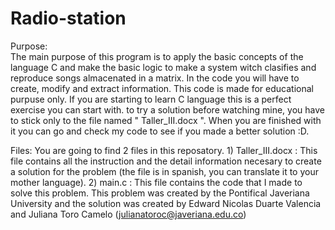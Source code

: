 # Radio-station

Purpose:  
  The main purpose of this program is to apply the basic concepts of the language C and make the basic logic to make a system witch clasifies and reproduce songs almacenated in a matrix. In the code you will have to create,  modify and extract  information. This code is made for educational purpuse only.
  If you are starting to learn C language this is a perfect exercise you can start with. to try a solution before watching mine, you have to stick only to the file named " Taller_III.docx ". When you are finished with it you can go and check my code to see if you made a better solution :D.

Files:
  You are going to find 2 files in this reposatory.
    1) Taller_III.docx : This file contains all the instruction and the detail information necesary to create a solution for the problem (the file is in spanish, you can translate it to your mother language).
    2) main.c : This file contains the code that I made to solve this problem.
This problem was created by the Pontifical Javeriana University and the solution was created by Edward Nicolas Duarte Valencia and Juliana Toro Camelo (julianatoroc@javeriana.edu.co)
